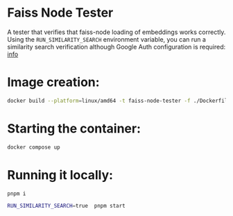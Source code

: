 # Faiss Node Tester

A tester that verifies that faiss-node loading of embeddings works correctly.
Using the `RUN_SIMILARITY_SEARCH` environment variable, you can run a similarity search verification although Google Auth configuration is required: [info](https://cloud.google.com/docs/authentication/getting-started)

# Image creation:
```bash
docker build --platform=linux/amd64 -t faiss-node-tester -f ./Dockerfile .
```

# Starting the container:
```bash
docker compose up
```

# Running it locally:
```bash
pnpm i
```
```bash
RUN_SIMILARITY_SEARCH=true  pnpm start
```

